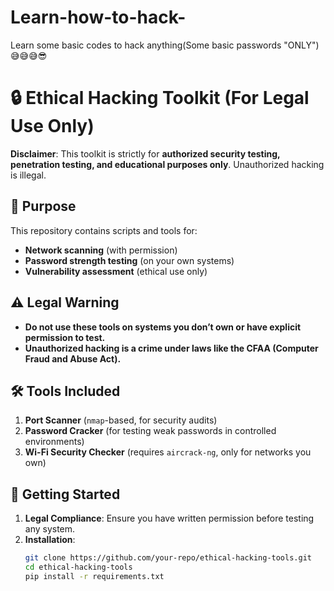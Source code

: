 # Learn-how-to-hack-
Learn some basic codes to hack anything(Some basic passwords "ONLY")😅😅😅😎
# 🔒 Ethical Hacking Toolkit (For Legal Use Only)

**Disclaimer**: This toolkit is strictly for **authorized security testing, penetration testing, and educational purposes only**. Unauthorized hacking is illegal.

## 📌 Purpose
This repository contains scripts and tools for:
- **Network scanning** (with permission)
- **Password strength testing** (on your own systems)
- **Vulnerability assessment** (ethical use only)

## ⚠️ Legal Warning
- **Do not use these tools on systems you don’t own or have explicit permission to test.**
- **Unauthorized hacking is a crime under laws like the CFAA (Computer Fraud and Abuse Act).**

## 🛠️ Tools Included
1. **Port Scanner** (`nmap`-based, for security audits)
2. **Password Cracker** (for testing weak passwords in controlled environments)
3. **Wi-Fi Security Checker** (requires `aircrack-ng`, only for networks you own)

## 🚀 Getting Started
1. **Legal Compliance**: Ensure you have written permission before testing any system.
2. **Installation**:  
   ```bash
   git clone https://github.com/your-repo/ethical-hacking-tools.git
   cd ethical-hacking-tools
   pip install -r requirements.txt
